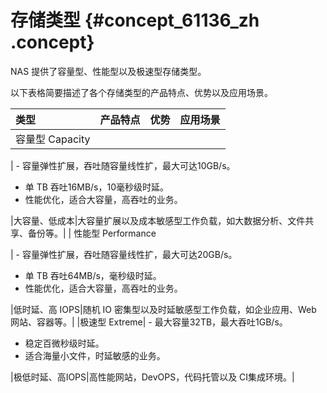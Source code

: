 # 存储类型 {#concept_61136_zh .concept}

NAS 提供了容量型、性能型以及极速型存储类型。

以下表格简要描述了各个存储类型的产品特点、优势以及应用场景。

|类型|产品特点|优势|应用场景|
|:-|:---|:-|:---|
| 容量型 Capacity

 | -   容量弹性扩展，吞吐随容量线性扩，最大可达10GB/s。
-   单 TB 吞吐16MB/s，10毫秒级时延。
-   性能优化，适合大容量，高吞吐的业务。

 |大容量、低成本|大容量扩展以及成本敏感型工作负载，如大数据分析、文件共享、备份等。|
| 性能型 Performance

 | -   容量弹性扩展，吞吐随容量线性扩，最大可达20GB/s。
-   单 TB 吞吐64MB/s，毫秒级时延。
-   性能优化，适合大容量，高吞吐的业务。

 |低时延、高 IOPS|随机 IO 密集型以及时延敏感型工作负载，如企业应用、Web 网站、容器等。|
|极速型 Extreme| -   最大容量32TB，最大吞吐1GB/s。
-   稳定百微秒级时延。
-   适合海量小文件，时延敏感的业务。

 |极低时延、高IOPS|高性能网站，DevOPS，代码托管以及 CI集成环境。|

